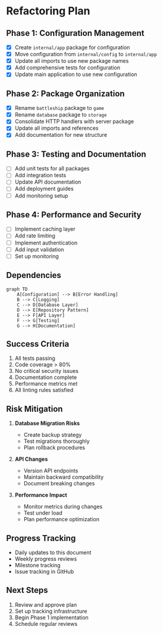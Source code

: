 # Refactoring Plan

## Phase 1: Configuration Management
- [x] Create `internal/app` package for configuration
- [x] Move configuration from `internal/config` to `internal/app`
- [x] Update all imports to use new package names
- [x] Add comprehensive tests for configuration
- [x] Update main application to use new configuration

## Phase 2: Package Organization
- [x] Rename `battleship` package to `game`
- [x] Rename `database` package to `storage`
- [x] Consolidate HTTP handlers with server package
- [x] Update all imports and references
- [x] Add documentation for new structure

## Phase 3: Testing and Documentation
- [ ] Add unit tests for all packages
- [ ] Add integration tests
- [ ] Update API documentation
- [ ] Add deployment guides
- [ ] Add monitoring setup

## Phase 4: Performance and Security
- [ ] Implement caching layer
- [ ] Add rate limiting
- [ ] Implement authentication
- [ ] Add input validation
- [ ] Set up monitoring

## Dependencies

```mermaid
graph TD
    A[Configuration] --> B[Error Handling]
    B --> C[Logging]
    C --> D[Database Layer]
    D --> E[Repository Pattern]
    E --> F[API Layer]
    F --> G[Testing]
    G --> H[Documentation]
```

## Success Criteria

1. All tests passing
2. Code coverage > 80%
3. No critical security issues
4. Documentation complete
5. Performance metrics met
6. All linting rules satisfied

## Risk Mitigation

1. **Database Migration Risks**
   - Create backup strategy
   - Test migrations thoroughly
   - Plan rollback procedures

2. **API Changes**
   - Version API endpoints
   - Maintain backward compatibility
   - Document breaking changes

3. **Performance Impact**
   - Monitor metrics during changes
   - Test under load
   - Plan performance optimization

## Progress Tracking

- Daily updates to this document
- Weekly progress reviews
- Milestone tracking
- Issue tracking in GitHub

## Next Steps

1. Review and approve plan
2. Set up tracking infrastructure
3. Begin Phase 1 implementation
4. Schedule regular reviews 